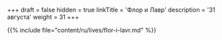 +++
draft = false
hidden = true
linkTitle = 'Флор и Лавр'
description = '31 августа'
weight = 31
+++

{{% include file="content/ru/lives/flor-i-lavr.md" %}}
